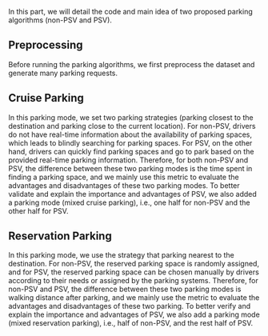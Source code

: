 In this part, we will detail the code and main idea of two proposed parking algorithms (non-PSV and PSV).

## Preprocessing
Before running the parking algorithms, we first preprocess the dataset and generate many parking requests.

## Cruise Parking
In this parking mode, we set two parking strategies (parking closest to the destination and parking close to the current location). For non-PSV, drivers do not have real-time information about the availability of parking spaces, which leads to blindly searching for parking spaces. For PSV, on the other hand, drivers can quickly find parking spaces and go to park based on the provided real-time parking information.
Therefore, for both non-PSV and PSV, the difference between these two parking modes is the time spent in finding a parking space, and we mainly use this metric to evaluate the advantages and disadvantages of these two parking modes. To better validate and explain the importance and advantages of PSV, we also added a parking mode (mixed cruise parking), i.e., one half for non-PSV and the other half for PSV.
## Reservation Parking
In this parking mode, we use the strategy that parking nearest to the destination. For non-PSV, the reserved parking space is randomly assigned, and for PSV, the reserved parking space can be chosen manually by drivers according to their needs or assigned by the parking systems.
Therefore, for non-PSV and PSV, the difference between these two parking modes is walking distance after parking, and we mainly use the metric to evaluate the advantages and disadvantages of these two parking. To better verify and explain the importance and advantages of PSV, we also add a parking mode (mixed reservation parking), i.e., half of non-PSV, and the rest half of PSV.
